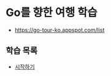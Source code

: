 # Go를 향한 여행 학습

- https://go-tour-ko.appspot.com/list

## 학습 목록

- [시작하기][basics]


[basics]: ./basics